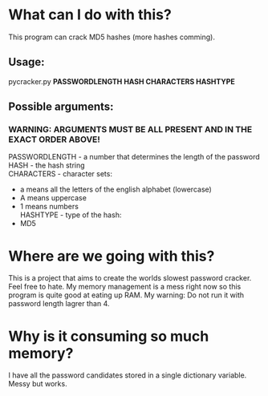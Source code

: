 # What can I do with this?
This program can crack MD5 hashes (more hashes comming).
## Usage:
pycracker.py **PASSWORDLENGTH HASH CHARACTERS HASHTYPE**
## Possible arguments:
### WARNING: ARGUMENTS MUST BE ALL PRESENT AND IN THE EXACT ORDER ABOVE!
PASSWORDLENGTH - a number that determines the length of the password  
HASH - the hash string  
CHARACTERS - character sets:  
 * a means all the letters of the english alphabet (lowercase)
 * A means uppercase
 * 1 means numbers  
HASHTYPE - type of the hash:
 * MD5
# Where are we going with this?
This is a project that aims to create the worlds slowest password cracker. Feel free to hate. My memory management is a mess right now so this program is quite good at eating up RAM. My warning: Do not run it with password length lagrer than 4.
# Why is it consuming so much memory?
I have all the password candidates stored in a single dictionary variable. Messy but works.

